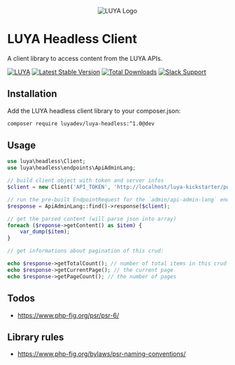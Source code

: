<p align="center">
  <img src="https://raw.githubusercontent.com/luyadev/luya/master/docs/logo/luya-logo-0.2x.png" alt="LUYA Logo"/>
</p>

# LUYA Headless Client

A client library to access content from the LUYA APIs.

[![LUYA](https://img.shields.io/badge/Powered%20by-LUYA-brightgreen.svg)](https://luya.io)
[![Latest Stable Version](https://poser.pugx.org/luyadev/luya-headless/v/stable)](https://packagist.org/packages/luyadev/luya-headless)
[![Total Downloads](https://poser.pugx.org/luyadev/luya-headless/downloads)](https://packagist.org/packages/luyadev/luya-headless)
[![Slack Support](https://img.shields.io/badge/Slack-luyadev-yellowgreen.svg)](https://slack.luya.io/)

## Installation

Add the LUYA headless client library to your composer.json:

```sh
composer require luyadev/luya-headless:^1.0@dev
```

## Usage

```php
use luya\headless\Client;
use luya\headless\endpoints\ApiAdminLang;

// build client object with token and server infos
$client = new Client('API_TOKEN', 'http://localhost/luya-kickstarter/public_html');

// run the pre-built EndpointRequest for the `admin/api-admin-lang` endpoint:
$response = ApiAdminLang::find()->response($client);

// get the parsed content (will parse json into array)
foreach ($reponse->getContent() as $item) {
    var_dump($item);
}

// get informations about pagination of this crud:

echo $response->getTotalCount(); // number of total items in this crud
echo $response->getCurrentPage(); // the current page
echo $response->getPageCount(); // the number of pages
```

## Todos

+ https://www.php-fig.org/psr/psr-6/

## Library rules

+ https://www.php-fig.org/bylaws/psr-naming-conventions/